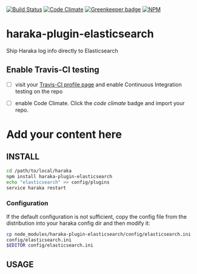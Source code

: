 [![Build Status][ci-img]][ci-url]
[![Code Climate][clim-img]][clim-url]
[![Greenkeeper badge][gk-img]][gk-url]
[![NPM][npm-img]][npm-url]
<!-- requires URL update [![Windows Build Status][ci-win-img]][ci-win-url] -->
<!-- doesn't work in haraka plugins... yet. [![Code Coverage][cov-img]][cov-url]-->

# haraka-plugin-elasticsearch

Ship Haraka log info directly to Elasticsearch

## Enable Travis-CI testing

- [ ] visit your [Travis-CI profile page](https://travis-ci.org/profile) and enable Continuous Integration testing on the repo
- [ ] enable Code Climate. Click the _code climate_ badge and import your repo.


# Add your content here

## INSTALL

```sh
cd /path/to/local/haraka
npm install haraka-plugin-elasticsearch
echo "elasticsearch" >> config/plugins
service haraka restart
```

### Configuration

If the default configuration is not sufficient, copy the config file from the distribution into your haraka config dir and then modify it:

```sh
cp node_modules/haraka-plugin-elasticsearch/config/elasticsearch.ini
config/elasticsearch.ini
$EDITOR config/elasticsearch.ini
```

## USAGE


<!-- leave these buried at the bottom of the document -->
[ci-img]: https://travis-ci.org/haraka/haraka-plugin-elasticsearch.svg
[ci-url]: https://travis-ci.org/haraka/haraka-plugin-elasticsearch
[ci-win-img]: https://ci.appveyor.com/api/projects/status/CHANGETHIS?svg=true
[ci-win-url]: https://ci.appveyor.com/project/haraka/haraka-CHANGETHIS
[cov-img]: https://codecov.io/github/haraka/haraka-plugin-elasticsearch/coverage.svg
[cov-url]: https://codecov.io/github/haraka/haraka-plugin-elasticsearch
[clim-img]: https://codeclimate.com/github/haraka/haraka-plugin-elasticsearch/badges/gpa.svg
[clim-url]: https://codeclimate.com/github/haraka/haraka-plugin-elasticsearch
[gk-img]: https://badges.greenkeeper.io/haraka/haraka-plugin-elasticsearch.svg
[gk-url]: https://greenkeeper.io/
[npm-img]: https://nodei.co/npm/haraka-plugin-elasticsearch.png
[npm-url]: https://www.npmjs.com/package/haraka-plugin-elasticsearch
